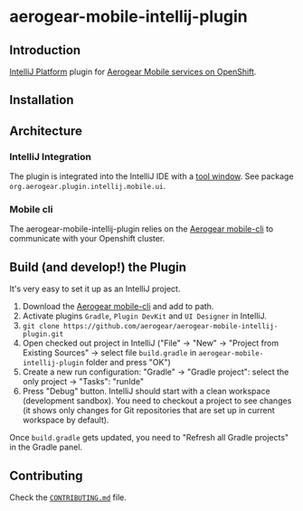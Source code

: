 aerogear-mobile-intellij-plugin
======================


Introduction
-----------

[IntelliJ Platform](http://www.jetbrains.com/idea/) plugin for [Aerogear Mobile services on OpenShift](https://github.com/aerogear/mobile-core).


Installation
------------


Architecture
------------
### IntelliJ Integration
The plugin is integrated into the IntelliJ IDE with a [tool window](http://www.jetbrains.org/intellij/sdk/docs/user_interface_components/tool_windows.html).
See package <code>org.aerogear.plugin.intellij.mobile.ui</code>.

### Mobile cli
The aerogear-mobile-intellij-plugin relies on the [Aerogear mobile-cli](https://github.com/aerogear/mobile-cli) to communicate with your Openshift cluster.



Build (and develop!) the Plugin
------------------

It's very easy to set it up as an IntelliJ project.

1. Download the [Aerogear mobile-cli](https://github.com/aerogear/mobile-cli) and add to path.
2. Activate plugins ```Gradle```, ```Plugin DevKit``` and ```UI Designer``` in IntelliJ.
3. ```git clone https://github.com/aerogear/aerogear-mobile-intellij-plugin.git```
4. Open checked out project in IntelliJ ("File" -> "New" -> "Project from Existing Sources" -> select file ```build.gradle``` in ```aerogear-mobile-intellij-plugin``` folder and press "OK")
5. Create a new run configuration: "Gradle" -> "Gradle project": select the only project -> "Tasks": "runIde"
6. Press "Debug" button. IntelliJ should start with a clean workspace (development sandbox). You need to checkout a
   project to see changes (it shows only changes for Git repositories that are set up in current workspace by default).

Once ```build.gradle``` gets updated, you need to "Refresh all Gradle projects" in the Gradle panel.


Contributing
------------
Check the [`CONTRIBUTING.md`](./CONTRIBUTING.md) file.